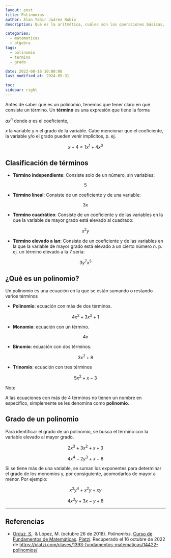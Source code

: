 ```yaml
---
layout: post
title: Polinomios
author: Alan Yahir Juárez Rubio
description: Qué es la aritmética, cuáles son las operaciones básicas, sus propiedas y símbolos

categories:
  - matematicas
  - algebra
tags:
  - polinomio
  - termino
  - grado

date: 2022-08-16 10:00:00
last_modified_at: 2024-05-31

toc:
sidebar: right
---
```


Antes de saber qué es un polinomio, tenemos que tener claro en qué consiste un
término. Un **término** es una expresión que tiene la forma

$ax^n$ donde $a$ es
el coeficiente,

$x$ la variable y $n$ el grado de la variable. Cabe mencionar
que el coeficiente, la variable y/o el grado pueden venir implicitos, p. ej.

$$x + 4 = 1x^1  + 4x^0$$

## Clasificación de términos

- **Término independiente**: Consiste solo de un número, sin variables:

$$5$$

- **Término líneal**: Consiste de un coeficiente y de una variable:

$$3x$$

- **Término cuadrático**: Consiste de un coeficiente y de las variables en la
  que la variable de mayor grado está elevado al cuadrado:

$$x^2y$$

- **Término elevado a la$n$**: Consiste de un coeficiente y de las variables
  en la que la variable de mayor grado está elevado a un cierto número $n$.
  p. ej. un término elevado a la 7 sería:

$$3y^7x^5$$

## ¿Qué es un polinomio?

Un polinomio es una ecuación en la que se están sumando o restando varios
términos

- **Polinomio**: ecuación con más de dos términos.

$$4x^2 + 3x^2 + 1$$

- **Monomio**: ecuación con un término.

$$4x$$

- **Binomio**: ecuación con dos términos.

$$3x^2 + 8$$

- **Trinomio**: ecuación con tres términos

$$5x^2 + x - 3$$

> [!NOTE]
>
> A las ecuaciones con más de 4 términos no tienen un nombre en específico,
> simplemente se les denomina como **polinomio**.

## Grado de un polinomio

Para identificar el grado de un polinomio, se busca el término con la variable
elevado al mayor grado.

$$2x^3 + 3x^2 + x + 3 \tag{tercer grado}$$

$$4x^4 - 2y^3 + x - 8 \tag{cuarto grado}$$

Si se tiene más de una variable, se suman los exponentes para determinar el
grado de los monomios y, por consiguiente, acomodarlos de mayor a menor. Por
ejemplo:

$$x^3y^4 + x^2y + xy \tag{séptimo grado}$$

$$4x^3y + 3x - y + 8 \tag{cuarto grado}$$

<div style="page - break - after: always;"></div>

---

## Referencias

- [Orduz, S.](https://platzi.com/profesores/sergio-orduz-240/)
   & López, M.
  (octubre 26 de 2018).
  _Polinomios_.
  [Curso de Fundamentos de Matemáticas](https://platzi.com/cursos/fundamentos-matematicas/).
  [Platzi](https://platzi.com/).
  Recuperado el 16 octubre de 2022 de
  <https://platzi.com/clases/1393-fundamentos-matematicas/14422-polinomios/>